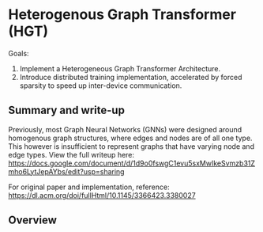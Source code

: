 # Heterogenous Graph Transformer (HGT)

Goals: 
1. Implement a Heterogeneous Graph Transformer Architecture.
2. Introduce distributed training implementation, accelerated by forced sparsity to speed up inter-device communication. 

## Summary and write-up
Previously, most Graph Neural Networks (GNNs) were designed around homogenous graph structures, where edges and nodes are of all one type. This however is insufficient to represent graphs that have varying node and edge types. 
View the full writeup here: https://docs.google.com/document/d/1d9o0fswgC1evu5sxMwIkeSvmzb31Zmho6LytJepAYbs/edit?usp=sharing

For original paper and implementation, reference: https://dl.acm.org/doi/fullHtml/10.1145/3366423.3380027

## Overview

